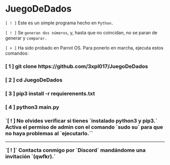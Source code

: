 # JuegoDeDados
`[ ! ]` Este es un simple programa hecho en `Python.`

`[ ! ]` Se `generan dos números`, y, hasta que no coincidan, no se paran de generar y `comparar.`

`[ + ]` Ha sido probado en Parrot OS. Para ponerlo en marcha, ejecuta estos comandos:
<h3>[ 1 ] git clone https://github.com/3xpl017/JuegoDeDados<h3>
<h3>[ 2 ] cd JuegoDeDados<h3>
<h3>[ 3 ] pip3 install -r requierenents.txt<h3>
<h3>[ 4 ] python3 main.py<h3>
`[ ! ] No olvides verificar si tienes `instalado python3 y pip3.` Activa el permiso de admin con el comando `sudo su` para que no haya problemas al `ejecutarlo.``
<hr>
`[ ! ]` Contacta conmigo por `Discord` mandándome una invitación `(qwfkr).`
